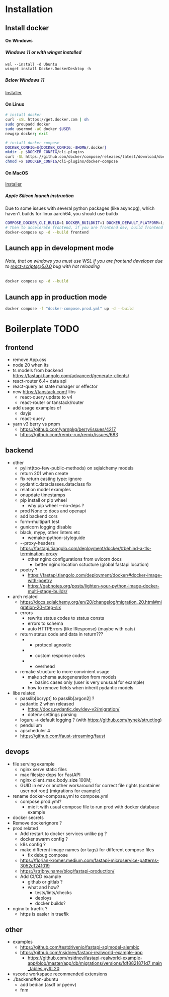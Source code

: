 # Installation
## Install docker
#### On Windows
##### Windows 11 or with winget installed
```pwsh
wsl --install -d Ubuntu
winget install Docker.DockerDesktop -h
```
##### Below Windows 11
[Installer](https://desktop.docker.com/win/main/amd64/Docker%20Desktop%20Installer.exe)
#### On Linux
```bash
# install docker
curl -sSL https://get.docker.com | sh
sudo groupadd docker
sudo usermod -aG docker $USER
newgrp docker; exit

# install docker compose
DOCKER_CONFIG=${DOCKER_CONFIG:-$HOME/.docker}
mkdir -p $DOCKER_CONFIG/cli-plugins
curl -SL https://github.com/docker/compose/releases/latest/download/docker-compose-linux-$(uname -i) -o $DOCKER_CONFIG/cli-plugins/docker-compose
chmod +x $DOCKER_CONFIG/cli-plugins/docker-compose
```
#### On MacOS
[Installer](https://docs.docker.com/desktop/install/mac-install/)
##### Apple Silicon launch instruction
Due to some issues with several python packages (like asyncpg), which haven't builds for linux aarch64, you should use buildx
```zsh
COMPOSE_DOCKER_CLI_BUILD=1 DOCKER_BUILDKIT=1 DOCKER_DEFAULT_PLATFORM=linux/amd64 docker-compose up -d --build
# Then to accelerate frontend, if you are frontend dev, build frontend without buildx
docker-compose up -d --build frontend
```
## Launch app in development mode
###### Note, that on windows you must use WSL if you are frontend developer due to react-scripts@5.0.0 bug with hot reloading
```bash
docker compose up -d --build
```
## Launch app in production mode
```bash
docker compose -f "docker-compose.prod.yml" up -d --build
```
# Boilerplate TODO
## frontend
- remove App.css
- node 20 when lts
- ts models from backend https://fastapi.tiangolo.com/advanced/generate-clients/
- react-router 6.4+ data api
- react-query as state manager or effector
- new https://tanstack.com/ libs
  - react-query update to v4
  - react-router or tanstack/router
- add usage examples of
  - dayjs
  - react-query
- yarn v3 berry vs pnpm
  - https://github.com/yarnpkg/berry/issues/4217
  - https://github.com/remix-run/remix/issues/683
## backend
- other
  - pylint(too-few-public-methods) on sqlalchemy models
  - return 201 when create
  - fix return casting type: ignore
  - pydantic.dataclasses.dataclass fix
  - relation model examples
  - onupdate timestamps
  - pip install or pip wheel
    - why pip wheel --no-deps ?
  - prod None to docs and openapi
  - add backend cors
  - form-multipart test
  - gunicorn logging disable
  - black, mypy, other linters etc
    - wemake-python-styleguide
  - --proxy-headers https://fastapi.tiangolo.com/deployment/docker/#behind-a-tls-termination-proxy
    - other nginx configurations from uvicorn docs
      - better nginx location sctucture (global fastapi location)
  - poetry ?
    - https://fastapi.tiangolo.com/deployment/docker/#docker-image-with-poetry
    - https://gabnotes.org/posts/lighten-your-python-image-docker-multi-stage-builds/
- arch related
  - https://docs.sqlalchemy.org/en/20/changelog/migration_20.html#migration-20-step-six
  - errors
    - rewrite status codes to status consts
    - errors to schema
    - auto HTTPErrors (like IResponse) (maybe with cats)
  - return status code and data in return???
    - + protocol agnostic
    - + custom response codes
    - - overhead
  - remake structure to more convinient usage
    - make schema autogeneration from models
      - basinc cases only (user is very unusual for example)
    - how to remove fields when inherit pydantic models
- libs related
  - passlib[bcrypt] to passlib[argon2] ?
  - padantic 2 when released
    - https://docs.pydantic.dev/dev-v2/migration/
    - dotenv settings parsing
  - loguru -> default logging ? (with https://github.com/hynek/structlog)
  - pendulium
  - apscheduler 4
  - https://github.com/faust-streaming/faust
## devops
- file serving example
  - nginx serve static files
  - max filesize deps for FastAPI
  - nginx client_max_body_size 100M;
  - GUID in env or another workaround for correct file rights (container user not root) (migrations for example)
- rename docker-compose.yml to compose.yml
  - compose.prod.yml?
    - mix it with usual compose file to run prod with docker database example
- docker secrets
- Remove dockerignore ?
- prod related
  - Add restart to docker services unlike pg ?
  - docker swarm config ?
  - k8s config ?
  - make different image names (or tags) for different compose files
    - fix debug compose
  - https://florian-kromer.medium.com/fastapi-microservice-patterns-3052c1241019
  - https://stribny.name/blog/fastapi-production/
  - Add CI/CD example
    - github or gitlab ?
    - what and how?
      - tests/lints/checks
      - deploys
      - docker builds?
- nginx to traefik ?
  - https is easier in traefik
## other
- examples
  - https://github.com/testdrivenio/fastapi-sqlmodel-alembic
  - https://github.com/nsidnev/fastapi-realworld-example-app
    - https://github.com/nsidnev/fastapi-realworld-example-app/blob/master/app/db/migrations/versions/fdf8821871d7_main_tables.py#L20
- vscode workspace recommended extensions
- ./backend#on-ubuntu
  - add bedian (asdf or pyenv)
  - fnm
